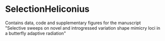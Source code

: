 # SelectionHeliconius

Contains data, code and supplementary figures for the manuscript "Selective sweeps on novel and introgressed variation shape mimicry loci in a butterfly adaptive radiation"
